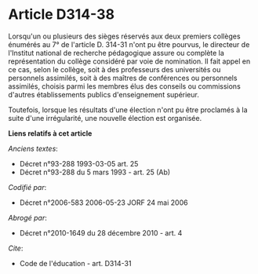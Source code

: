 # Article D314-38

Lorsqu'un ou plusieurs des sièges réservés aux deux premiers collèges énumérés au 7° de l'article D. 314-31 n'ont pu être
pourvus, le directeur de l'Institut national de recherche pédagogique assure ou complète la représentation du collège
considéré par voie de nomination. Il fait appel en ce cas, selon le collège, soit à des professeurs des universités ou
personnels assimilés, soit à des maîtres de conférences ou personnels assimilés, choisis parmi les membres élus des conseils
ou commissions d'autres établissements publics d'enseignement supérieur.

Toutefois, lorsque les résultats d'une élection n'ont pu être proclamés à la suite d'une irrégularité, une nouvelle élection
est organisée.

**Liens relatifs à cet article**

_Anciens textes_:

  - Décret n°93-288 1993-03-05 art. 25
  - Décret n°93-288 du 5 mars 1993 - art. 25 (Ab)

_Codifié par_:

  - Décret n°2006-583 2006-05-23 JORF 24 mai 2006

_Abrogé par_:

  - Décret n°2010-1649 du 28 décembre 2010 - art. 4

_Cite_:

  - Code de l'éducation - art. D314-31
